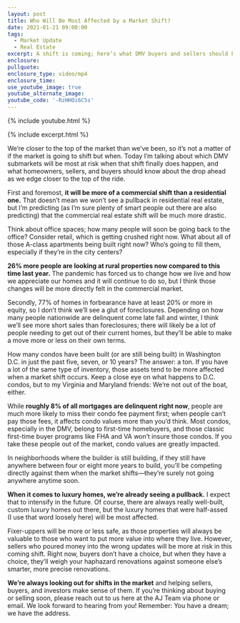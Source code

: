 ```yaml
---
layout: post
title: Who Will Be Most Affected by a Market Shift?
date: 2021-01-21 09:00:00
tags:
  - Market Update
  - Real Estate
excerpt: A shift is coming; here’s what DMV buyers and sellers should know.
enclosure:
pullquote:
enclosure_type: video/mp4
enclosure_time:
use_youtube_image: true
youtube_alternate_image:
youtube_code: '-RzHHOi6C5s'
---
```

{% include youtube.html %}

{% include excerpt.html %}

We’re closer to the top of the market than we’ve been, so it’s not a matter of if the market is going to shift but when. Today I’m talking about which DMV submarkets will be most at risk when that shift finally does happen, and what homeowners, sellers, and buyers should know about the drop ahead as we edge closer to the top of the ride.

First and foremost, **it will be more of a commercial shift than a residential one.** That doesn’t mean we won’t see a pullback in residential real estate, but I’m predicting (as I’m sure plenty of smart people out there are also predicting) that the commercial real estate shift will be much more drastic.

Think about office spaces; how many people will soon be going back to the office? Consider retail, which is getting crushed right now. What about all of those A-class apartments being built right now? Who’s going to fill them, especially if they’re in the city centers?

**26% more people are looking at rural properties now compared to this time last year.** The pandemic has forced us to change how we live and how we appreciate our homes and it will continue to do so, but I think those changes will be more directly felt in the commercial market.

Secondly, 77% of homes in forbearance have at least 20% or more in equity, so I don’t think we’ll see a glut of foreclosures. Depending on how many people nationwide are delinquent come late fall and winter, I think we’ll see more short sales than foreclosures; there will likely be a lot of people needing to get out of their current homes, but they’ll be able to make a move more or less on their own terms.

How many condos have been built (or are still being built) in Washington D.C. in just the past five, seven, or 10 years? The answer: a ton. If you have a lot of the same type of inventory, those assets tend to be more affected when a market shift occurs. Keep a close eye on what happens to D.C. condos, but to my Virginia and Maryland friends: We’re not out of the boat, either.

While **roughly 8% of all mortgages are delinquent right now**, people are much more likely to miss their condo fee payment first; when people can’t pay those fees, it affects condo values more than you’d think. Most condos, especially in the DMV, belong to first-time homebuyers, and those classic first-time buyer programs like FHA and VA won’t insure those condos. If you take these people out of the market, condo values are greatly impacted.

In neighborhoods where the builder is still building, if they still have anywhere between four or eight more years to build, you’ll be competing directly against them when the market shifts—they’re surely not going anywhere anytime soon.

**When it comes to luxury homes, we’re already seeing a pullback.** I expect that to intensify in the future. Of course, there are always really well-built, custom luxury homes out there, but the luxury homes that were half-assed (I use that word loosely here) will be most affected.

Fixer-uppers will be more or less safe, as those properties will always be valuable to those who want to put more value into where they live. However, sellers who poured money into the wrong updates will be more at risk in this coming shift. Right now, buyers don’t have a choice, but when they have a choice, they’ll weigh your haphazard renovations against someone else’s smarter, more precise renovations.&nbsp;

**We’re always looking out for shifts in the market** and helping sellers, buyers, and investors make sense of them. If you’re thinking about buying or selling soon, please reach out to us here at the AJ Team via phone or email. We look forward to hearing from you\! Remember: You have a dream; we have the address.&nbsp;
